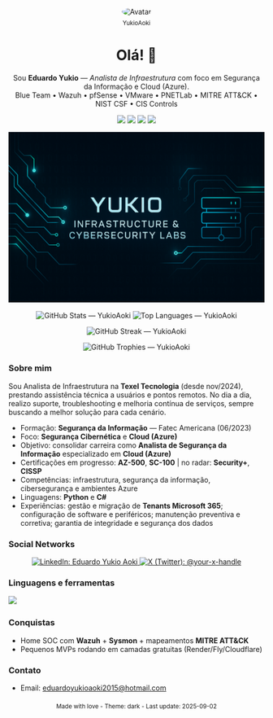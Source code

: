 <!-- PROFILE README (Dark) -->

<p align="center">
  <img src="https://avatars.githubusercontent.com/u/00000000?v=4" width="120" style="border-radius:50%" alt="Avatar"/><br/>
  <sub>YukioAoki</sub>
</p>

<h1 align="center">Olá! 👋</h1>
<p align="center">
  Sou <b>Eduardo Yukio</b> — <i>Analista de Infraestrutura</i> com foco em Segurança da Informação e Cloud (Azure).
  <br/>Blue Team • Wazuh • pfSense • VMware • PNETLab • MITRE ATT&CK • NIST CSF • CIS Controls
</p>

<p align="center">
  <img src="https://img.shields.io/badge/Role-Infrastructure%20Analyst-0A0F24?style=for-the-badge"/>
  <img src="https://img.shields.io/badge/Focus-Cybersecurity-2D333B?style=for-the-badge"/>
  <a href="mailto:eduardoyukioaoki2015@hotmail.com"><img src="https://img.shields.io/badge/Email-Contact-2F81F7?style=for-the-badge"></a>
  <img src="https://komarev.com/ghpvc/?username=YukioAoki&style=for-the-badge" />
</p>

<p align="center">
  <img src="https://github.com/YukioAoki/YukioAoki/blob/main/banner_github.png" width="600" alt="Yukio - Infrastructure & Cybersecurity Labs banner"/>
</p>

<p align="center">
  <img height="165" alt="GitHub Stats — YukioAoki" src="https://github-readme-stats.vercel.app/api?username=YukioAoki&show_icons=true&theme=github_dark&hide_border=true" />
  <img height="165" alt="Top Languages — YukioAoki" src="https://github-readme-stats.vercel.app/api/top-langs/?username=YukioAoki&layout=compact&theme=github_dark&hide_border=true" />
</p>

<p align="center">
  <img height="165" alt="GitHub Streak — YukioAoki" src="https://github-readme-streak-stats.herokuapp.com/?user=YukioAoki&theme=github-dark-blue&hide_border=true" />
</p>

<p align="center">
  <img alt="GitHub Trophies — YukioAoki" src="https://github-profile-trophy.vercel.app/?username=YukioAoki&theme=onestar&no-frame=true&row=1&column=6" />
</p>

### Sobre mim

Sou Analista de Infraestrutura na <b>Texel Tecnologia</b> (desde nov/2024), prestando assistência técnica a usuários e pontos remotos. No dia a dia, realizo suporte, troubleshooting e melhoria contínua de serviços, sempre buscando a melhor solução para cada cenário.

- Formação: <b>Segurança da Informação</b> — Fatec Americana (06/2023)
- Foco: <b>Segurança Cibernética</b> e <b>Cloud (Azure)</b>
- Objetivo: consolidar carreira como <b>Analista de Segurança da Informação</b> especializado em <b>Cloud (Azure)</b>
- Certificações em progresso: <b>AZ-500</b>, <b>SC-100</b> | no radar: <b>Security+</b>, <b>CISSP</b>
- Competências: infraestrutura, segurança da informação, cibersegurança e ambientes Azure
- Linguagens: <b>Python</b> e <b>C#</b>
- Experiências: gestão e migração de <b>Tenants Microsoft 365</b>; configuração de software e periféricos; manutenção preventiva e corretiva; garantia de integridade e segurança dos dados

### Social Networks
<p align="center">
  <a href="https://www.linkedin.com/in/eduardo-yukio-aoki/" target="_blank" rel="noopener noreferrer">
    <img 
      src="https://img.shields.io/badge/LinkedIn-0A66C2?style=for-the-badge&logo=linkedin&logoColor=white" 
      alt="LinkedIn: Eduardo Yukio Aoki">
  </a>
  <a href="https://x.com/your-x-handle" target="_blank" rel="noopener noreferrer">
    <img 
      src="https://img.shields.io/badge/X%20(Twitter)-000000?style=for-the-badge&logo=x&logoColor=white" 
      alt="X (Twitter): @your-x-handle">
  </a>
</p>

### Linguagens e ferramentas
<p>
  <img src="https://skillicons.dev/icons?i=azure,windows,powershell,linux,bash,python,cs,dotnet,docker,postgres,git,github,vscode" />
</p>

### Conquistas
- Home SOC com <b>Wazuh</b> + <b>Sysmon</b> + mapeamentos <b>MITRE ATT&CK</b>  
- Pequenos MVPs rodando em camadas gratuitas (Render/Fly/Cloudflare)  

### Contato
- Email: <a href="mailto:eduardoyukioaoki2015@hotmail.com">eduardoyukioaoki2015@hotmail.com</a>

<p align="center">
  <sub>Made with love - Theme: dark - Last update: 2025-09-02</sub>
</p>
